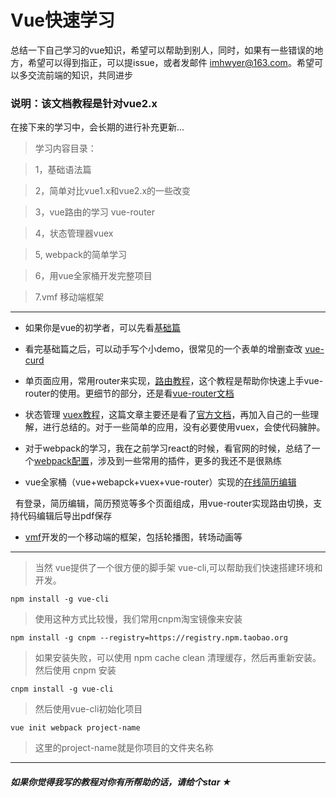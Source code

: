 # Vue快速学习

总结一下自己学习的vue知识，希望可以帮助到别人，同时，如果有一些错误的地方，希望可以得到指正，可以提issue，或者发邮件 imhwyer@163.com。希望可以多交流前端的知识，共同进步

### 说明：该文档教程是针对vue2.x

在接下来的学习中，会长期的进行补充更新...

> 学习内容目录：

> 1，基础语法篇

> 2，简单对比vue1.x和vue2.x的一些改变

> 3，vue路由的学习 vue-router

> 4，状态管理器vuex

> 5, webpack的简单学习

> 6，用vue全家桶开发完整项目

> 7.vmf 移动端框架

-------------------------------------------------------------------------------

* 如果你是vue的初学者，可以先看[基础篇](https://github.com/sprout-echo/vue-course/blob/master/vue-base/vue-base.md)

* 看完基础篇之后，可以动手写个小demo，很常见的一个表单的增删查改 [vue-curd](https://github.com/sprout-echo/vue-course/blob/master/vue-curd/vue-curd.md)

* 单页面应用，常用router来实现，[路由教程](https://github.com/sprout-echo/vue-course/blob/master/vue-router/vue-router.md)，这个教程是帮助你快速上手vue-router的使用。更细节的部分，还是看[vue-router文档](https://router.vuejs.org/)

* 状态管理 [vuex教程](https://github.com/sprout-echo/vue-course/tree/master/vuex/vuex.md)，这篇文章主要还是看了[官方文档](https://vuex.vuejs.org/zh-cn/installation.html)，再加入自己的一些理解，进行总结的。对于一些简单的应用，没有必要使用vuex，会使代码臃肿。

* 对于webpack的学习，我在之前学习react的时候，看官网的时候，总结了一个[webpack配置](https://github.com/sprout-echo/vue-course/tree/master/webpack/webpack.md)，涉及到一些常用的插件，更多的我还不是很熟练

* vue全家桶（vue+webapck+vuex+vue-router）实现的[在线简历编辑](https://github.com/sprout-echo/onlineresume)

   有登录，简历编辑，简历预览等多个页面组成，用vue-router实现路由切换，支持代码编辑后导出pdf保存

* [vmf](https://github.com/sprout-echo/vmf)开发的一个移动端的框架，包括轮播图，转场动画等
------------------------------------------------------------------------------------------------
> 当然 vue提供了一个很方便的脚手架 vue-cli,可以帮助我们快速搭建环境和开发。
```
npm install -g vue-cli
```
> 使用这种方式比较慢，我们常用cnpm淘宝镜像来安装
```
npm install -g cnpm --registry=https://registry.npm.taobao.org
```
> 如果安装失败，可以使用 npm cache clean 清理缓存，然后再重新安装。
然后使用 cnpm 安装 
```
cnpm install -g vue-cli
```
> 然后使用vue-cli初始化项目
```
vue init webpack project-name
```
> 这里的project-name就是你项目的文件夹名称

-------------------------------------------------------------------------

##### 如果你觉得我写的教程对你有所帮助的话，请给个star ★
